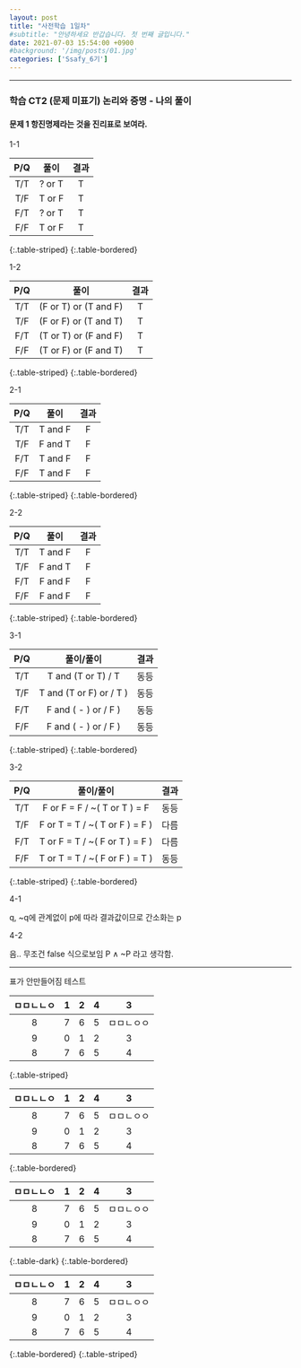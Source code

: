 ```yaml
---
layout: post
title: "사전학습 1일차"
#subtitle: "안녕하세요 반갑습니다. 첫 번째 글입니다."
date: 2021-07-03 15:54:00 +0900
#background: '/img/posts/01.jpg'
categories: ['Ssafy_6기']
---
```

___

### 학습 CT2 (문제 미표기) 논리와 증명 - 나의 풀이


#### 문제 1 항진명제라는 것을 진리표로 보여라.

1-1

|P/Q|풀이|결과|
|:---:|:---:|:---:|
|T/T|? or T|T|
|T/F|T or F|T|
|F/T|? or T|T|
|F/F|T or F|T|
{:.table-striped}
{:.table-bordered}

1-2

|P/Q|풀이|결과|
|:---:|:---:|:---:|
|T/T|(F or T) or (T and F)|T|
|T/F|(F or F) or (T and T)|T|
|F/T|(T or T) or (F and F)|T|
|F/F|(T or F) or (F and T)|T|
{:.table-striped}
{:.table-bordered}

2-1

|P/Q|풀이|결과|
|:---:|:---:|:---:|
|T/T| T and F |F|
|T/F| F and T |F|
|F/T| T and F |F|
|F/F| T and F |F|
{:.table-striped}
{:.table-bordered}

2-2

|P/Q|풀이|결과|
|:---:|:---:|:---:|
|T/T| T and F |F|
|T/F| F and T |F|
|F/T| F and F |F|
|F/F| F and F |F|
{:.table-striped}
{:.table-bordered}

3-1

|P/Q|풀이/풀이|결과|
|:---:|:---:|:---:|
|T/T|T and (T or T) / T |동등|
|T/F|T and (T or F) or / T )|동등|
|F/T|F and ( - ) or / F )|동등|
|F/F|F and ( - ) or / F )|동등|
{:.table-striped}
{:.table-bordered}

3-2

|P/Q|풀이/풀이|결과|
|:---:|:---:|:---:|
|T/T|F or F = F / ~( T or T ) = F |동등|
|T/F|F or T = T / ~( T or F ) = F )|다름|
|F/T|T or F = T / ~( F or T ) = F )|다름|
|F/F|T or T = T / ~( F or F ) = T )|동등|
{:.table-striped}
{:.table-bordered}

4-1

q, ~q에 관계없이 p에 따라 결과값이므로 간소화는 p

4-2

음.. 무조건 false 식으로보임 P ∧ ~P 라고 생각함.


***

표가 안만들어짐 테스트

| ㅁㅁㄴㄴㅇ | 1 | 2 | 4 |      3     |
|:----------:|:-:|:-:|:-:|:----------:|
|      8     | 7 | 6 | 5 | ㅁㅁㄴㅇㅇ |
|      9     | 0 | 1 | 2 |      3     |
|      8     | 7 | 6 | 5 |      4     |
{:.table-striped}

| ㅁㅁㄴㄴㅇ | 1 | 2 | 4 |      3     |
|:----------:|:-:|:-:|:-:|:----------:|
|      8     | 7 | 6 | 5 | ㅁㅁㄴㅇㅇ |
|      9     | 0 | 1 | 2 |      3     |
|      8     | 7 | 6 | 5 |      4     |
{:.table-bordered}

| ㅁㅁㄴㄴㅇ | 1 | 2 | 4 |      3     |
|:----------:|:-:|:-:|:-:|:----------:|
|      8     | 7 | 6 | 5 | ㅁㅁㄴㅇㅇ |
|      9     | 0 | 1 | 2 |      3     |
|      8     | 7 | 6 | 5 |      4     |
{:.table-dark}
{:.table-bordered}

| ㅁㅁㄴㄴㅇ | 1 | 2 | 4 |      3     |
|:----------:|:-:|:-:|:-:|:----------:|
|      8     | 7 | 6 | 5 | ㅁㅁㄴㅇㅇ |
|      9     | 0 | 1 | 2 |      3     |
|      8     | 7 | 6 | 5 |      4     |
{:.table-bordered}
{:.table-striped}